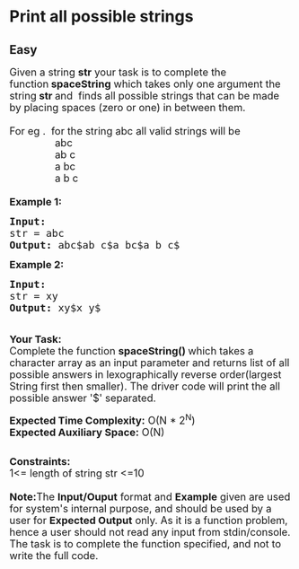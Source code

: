 # Print all possible strings
## Easy
<div class="problems_problem_content__Xm_eO"><p><span style="font-size:18px">Given a string <strong>str</strong> your task is to complete the function<strong>&nbsp;spaceString</strong> which takes only one argument the string<strong> str </strong>and&nbsp;&nbsp;finds all possible strings that can be made by placing spaces (zero or one) in between them.&nbsp;<br>
<br>
For eg . &nbsp;for the string abc all valid strings will be<br>
&nbsp;&nbsp; &nbsp; &nbsp; &nbsp; &nbsp; &nbsp; &nbsp; &nbsp;abc<br>
&nbsp;&nbsp; &nbsp; &nbsp; &nbsp; &nbsp; &nbsp; &nbsp; &nbsp;ab c<br>
&nbsp;&nbsp; &nbsp; &nbsp; &nbsp; &nbsp; &nbsp; &nbsp; &nbsp;a bc<br>
&nbsp; &nbsp; &nbsp; &nbsp; &nbsp; &nbsp; &nbsp; &nbsp; a b c<br>
<br>
<strong>Example 1:</strong></span></p>

<pre><span style="font-size:18px"><strong>Input:
</strong>str = abc
<strong>Output: </strong>abc$ab&nbsp;c$a bc$a b c$<strong>
</strong></span></pre>

<p><span style="font-size:18px"><strong>Example 2:</strong></span></p>

<pre><span style="font-size:18px"><strong>Input:
</strong>str = xy
<strong>Output: </strong>xy$x y$

</span></pre>

<p><span style="font-size:18px"><strong>Your Task:</strong><br>
Complete the function&nbsp;<strong>spaceString()&nbsp;</strong>which takes a character array as an input parameter and returns list of all possible answers in lexographically&nbsp;reverse order(largest String first then smaller). The driver code will print the all possible answer '$' separated.</span></p>

<p><span style="font-size:18px"><strong>Expected Time Complexity:</strong>&nbsp;O(N * 2<sup>N</sup>)<br>
<strong>Expected Auxiliary Space:</strong>&nbsp;O(N)</span></p>

<p><br>
<span style="font-size:18px"><strong>Constraints:</strong><br>
1&lt;= length of string str&nbsp;&lt;=10<br>
<br>
<strong>Note:</strong>The <strong>Input/Ouput</strong> format and <strong>Example</strong> given are used for system's internal purpose, and should be used by a user for <strong>Expected Output</strong> only. As it is a function problem, hence a user should not read any input from stdin/console. The task is to complete the function specified, and not to write the full code.</span></p>
</div>